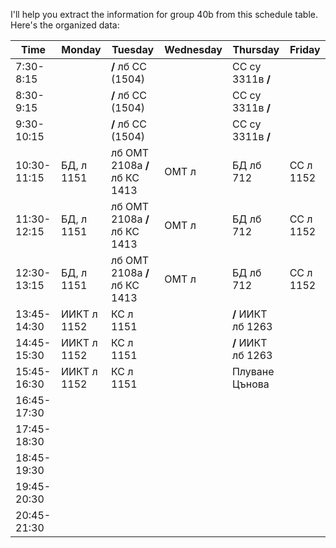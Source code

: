 I'll help you extract the information for group 40b from this schedule table. Here's the organized data:

| Time        | Monday      | Tuesday                                    | Wednesday | Thursday           | Friday    |
| ----------- | ----------- | ------------------------------------------ | --------- | ------------------ | --------- |
| 7:30-8:15   |             | **/** лб СС (1504)                         |           | СС су  3311в **/** |           |
| 8:30-9:15   |             | **/** лб СС (1504)                         |           | СС су  3311в **/** |           |
| 9:30-10:15  |             | **/** лб СС (1504)                         |           | СС су  3311в **/** |           |
| 10:30-11:15 | БД, л 1151  | лб OMT 2108a              **/** лб КС 1413 | ОМТ л     | БД лб 712          | СС л 1152 |
| 11:30-12:15 | БД, л 1151  | лб OMT 2108a              **/** лб КС 1413 | ОМТ л     | БД лб 712          | СС л 1152 |
| 12:30-13:15 | БД, л 1151  | лб OMT 2108a              **/** лб КС 1413 | ОМТ л     | БД лб 712          | СС л 1152 |
| 13:45-14:30 | ИИКТ л 1152 | КС л 1151                                  |           | **/** ИИКТ лб 1263 |           |
| 14:45-15:30 | ИИКТ л 1152 | КС л 1151                                  |           | **/** ИИКТ лб 1263 |           |
| 15:45-16:30 | ИИКТ л 1152 | КС л 1151                                  |           | Плуване Цънова     |           |
| 16:45-17:30 |             |                                            |           |                    |           |
| 17:45-18:30 |             |                                            |           |                    |           |
| 18:45-19:30 |             |                                            |           |                    |           |
| 19:45-20:30 |             |                                            |           |                    |           |
| 20:45-21:30 |             |                                            |           |                    |           |

